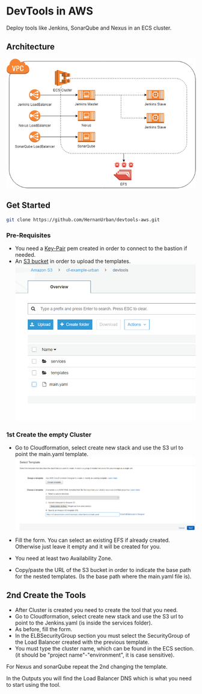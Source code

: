 # DevTools in AWS

Deploy tools like Jenkins, SonarQube and Nexus in an ECS cluster.

## Architecture
![AWS Components Diagram](images/DevTools.png)

## Get Started

```sh
git clone https://github.com/HernanUrban/devtools-aws.git
```

### Pre-Requisites
- You need a [Key-Pair](https://docs.aws.amazon.com/AWSEC2/latest/UserGuide/ec2-key-pairs.html) pem created in order to connect to the bastion if needed.
- An [S3 bucket](https://docs.aws.amazon.com/AmazonS3/latest/user-guide/create-bucket.html) in order to upload the templates.  
![S3](images/uploads3.png)  

### 1st Create the empty Cluster
- Go to Cloudformation, select create new stack and use the S3 url to point the main.yaml template.
![S3](images/createfroms3.png)  

- Fill the form. You can select an existing EFS if already created. Otherwise just leave it empty and it will be created for you.
- You need at least two Availability Zone.
- Copy/paste the URL of the S3 bucket in order to indicate the base path for the nested templates. (Is the base path where the main.yaml file is).

## 2nd Create the Tools
- After Cluster is created you need to create the tool that you need.
- Go to Cloudformation, select create new stack and use the S3 url to point to the Jenkins.yaml (is inside the services folder).
- As before, fill the form.
- In the ELBSecurityGroup section you must select the SecurityGroup of the Load Balancer created with the previous template.
- You must type the cluster name, which can be found in the ECS section. (it should be "project name"-"environment", it is case sensitive).

For Nexus and sonarQube repeat the 2nd changing the template.

In the Outputs you will find the Load Balancer DNS which is what you need to start using the tool.


